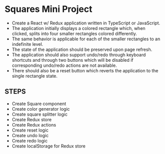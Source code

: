 # Squares Mini Project

- Create a React w/ Redux application written in TypeScript or JavaScript.
- The application initially displays a colored rectangle which, when clicked, splits into four smaller rectangles colored differently.
- The same behavior is applicable for each of the smaller rectangles to an indefinite level.
- The state of the application should be preserved upon page refresh.
- The application should also support undo/redo through keyboard shortcuts and through two buttons which will be disabled if corresponding undo/redo actions are not available.
- There should also be a reset button which reverts the application to the single rectangle state.

## STEPS

- Create Square component
- Create color generator logic
- Create square splitter logic
- Create Redux store
- Create Redux actions
- Create reset logic
- Create undo logic
- Create redo logic
- Create localStorage for Redux store
